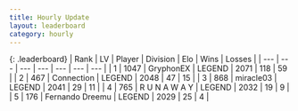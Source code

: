 ```yaml
---
title: Hourly Update
layout: leaderboard
category: hourly
---
```


{: .leaderboard}
| Rank | LV | Player | Division | Elo | Wins | Losses |
| --- | --- | --- | --- | --- | --- | --- |
| <span data-change="0">1</span> | 1047 | <span title="ID: 315148">GryphonEX</span> | LEGEND | <span data-change="0">2071</span> | <span data-change="0">118</span> | <span data-change="0">59</span> |
| <span data-change="1">2</span> | 467 | <span title="ID: 539711">Connection</span> | LEGEND | <span data-change="0">2048</span> | <span data-change="0">47</span> | <span data-change="0">15</span> |
| <span data-change="-1">3</span> | 868 | <span title="ID: 416373">miracle03</span> | LEGEND | <span data-change="-13">2041</span> | <span data-change="0">29</span> | <span data-change="1">11</span> |
| <span data-change="0">4</span> | 765 | <span title="ID: 66144">R U N A W A Y</span> | LEGEND | <span data-change="0">2032</span> | <span data-change="0">19</span> | <span data-change="0">9</span> |
| <span data-change="0">5</span> | 176 | <span title="ID: 172114">Fernando Dreemu</span> | LEGEND | <span data-change="0">2029</span> | <span data-change="0">25</span> | <span data-change="0">4</span> |